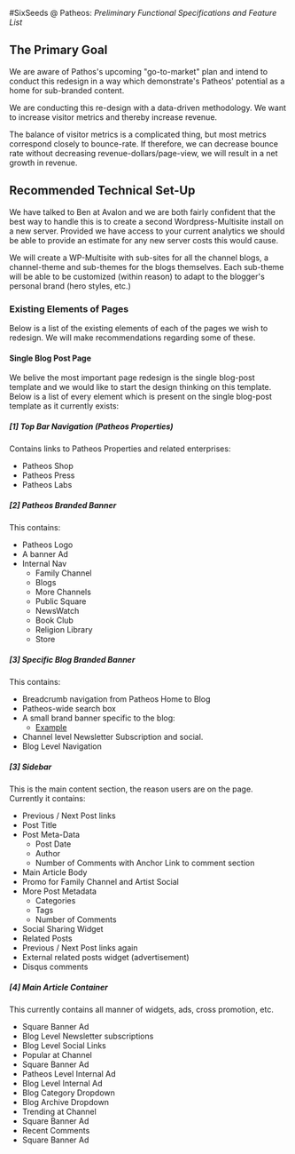#SixSeeds @ Patheos: *Preliminary Functional Specifications and Feature List*

## The Primary Goal

We are aware of Pathos's upcoming "go-to-market" plan and intend to conduct this redesign in a way which demonstrate's Patheos' potential as a home for sub-branded content.

We are conducting this re-design with a data-driven methodology. We want to increase visitor metrics and thereby increase revenue.

The balance of visitor metrics is a complicated thing, but most metrics correspond closely to bounce-rate. If therefore, we can decrease bounce rate without decreasing revenue-dollars/page-view, we will result in a net growth in revenue.

## Recommended Technical Set-Up
We have talked to Ben at Avalon and we are both fairly confident that the best way to handle this is to create a second Wordpress-Multisite install on a new server. Provided we have access to your current analytics we should be able to provide an estimate for any new server costs this would cause.

We will create a WP-Multisite with sub-sites for all the channel blogs, a channel-theme and sub-themes for the blogs themselves. Each sub-theme will be able to be customized (within reason) to adapt to the blogger's personal brand (hero styles, etc.)


### Existing Elements of Pages
Below is a list of the existing elements of each of the pages we wish to redesign. We will make recommendations regarding some of these.

#### Single Blog Post Page

We belive the most important page redesign is the single blog-post template and we would like to start the design thinking on this template. Below is a list of every element which is present on the single blog-post template as it currently exists:

##### [1] Top Bar Navigation (Patheos Properties)
Contains links to Patheos Properties and related enterprises:

- Patheos Shop
- Patheos Press
- Patheos Labs

##### [2] Patheos Branded Banner
This contains:

- Patheos Logo
- A banner Ad
- Internal Nav
	- Family Channel
	- Blogs
	- More Channels
	- Public Square
	- NewsWatch
	- Book Club
	- Religion Library
	- Store


##### [3] Specific Blog Branded Banner
This contains:

- Breadcrumb navigation from Patheos Home to Blog
- Patheos-wide search box
- A small brand banner specific to the blog:
	- [Example](http://wp.production.patheos.com/blogs/seanlowe/files/2014/07/cropped-Sean-Blog22.jpg)
- Channel level Newsletter Subscription and social.
- Blog Level Navigation




##### [3] Sidebar

This is the main content section, the reason users are on the page. Currently it contains:

- Previous / Next Post links
- Post Title
- Post Meta-Data
	- Post Date
	- Author
	- Number of Comments with Anchor Link to comment section
- Main Article Body
- Promo for Family Channel and Artist Social
- More Post Metadata
	- Categories
	- Tags
	- Number of Comments
- Social Sharing Widget
- Related Posts
- Previous / Next Post links again
- External related posts widget (advertisement)
- Disqus comments


##### [4] Main Article Container

This currently contains all manner of widgets, ads, cross promotion, etc.

- Square Banner Ad
- Blog Level Newsletter subscriptions
- Blog Level Social Links
- Popular at Channel
- Square Banner Ad
- Patheos Level Internal Ad
- Blog Level Internal Ad
- Blog Category Dropdown
- Blog Archive Dropdown
- Trending at Channel
- Square Banner Ad
- Recent Comments
- Square Banner Ad

